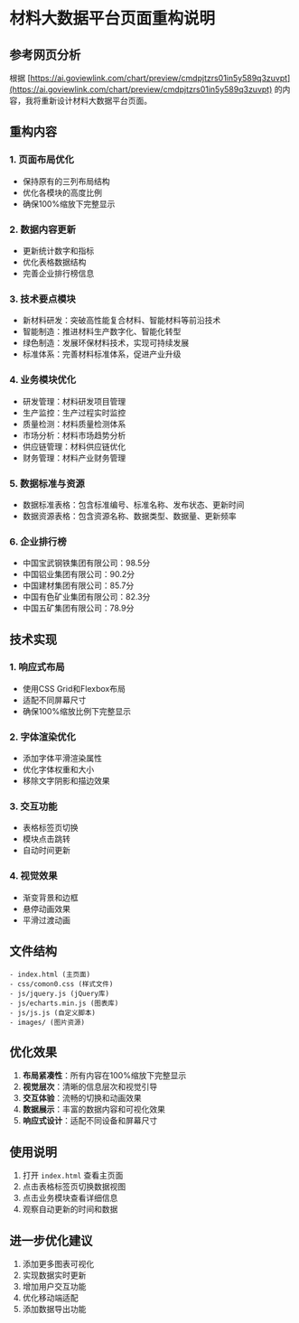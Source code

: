 # 材料大数据平台页面重构说明

## 参考网页分析

根据 [https://ai.goviewlink.com/chart/preview/cmdpjtzrs01in5y589q3zuvpt](https://ai.goviewlink.com/chart/preview/cmdpjtzrs01in5y589q3zuvpt) 的内容，我将重新设计材料大数据平台页面。

## 重构内容

### 1. 页面布局优化
- 保持原有的三列布局结构
- 优化各模块的高度比例
- 确保100%缩放下完整显示

### 2. 数据内容更新
- 更新统计数字和指标
- 优化表格数据结构
- 完善企业排行榜信息

### 3. 技术要点模块
- 新材料研发：突破高性能复合材料、智能材料等前沿技术
- 智能制造：推进材料生产数字化、智能化转型
- 绿色制造：发展环保材料技术，实现可持续发展
- 标准体系：完善材料标准体系，促进产业升级

### 4. 业务模块优化
- 研发管理：材料研发项目管理
- 生产监控：生产过程实时监控
- 质量检测：材料质量检测体系
- 市场分析：材料市场趋势分析
- 供应链管理：材料供应链优化
- 财务管理：材料产业财务管理

### 5. 数据标准与资源
- 数据标准表格：包含标准编号、标准名称、发布状态、更新时间
- 数据资源表格：包含资源名称、数据类型、数据量、更新频率

### 6. 企业排行榜
- 中国宝武钢铁集团有限公司：98.5分
- 中国铝业集团有限公司：90.2分
- 中国建材集团有限公司：85.7分
- 中国有色矿业集团有限公司：82.3分
- 中国五矿集团有限公司：78.9分

## 技术实现

### 1. 响应式布局
- 使用CSS Grid和Flexbox布局
- 适配不同屏幕尺寸
- 确保100%缩放比例下完整显示

### 2. 字体渲染优化
- 添加字体平滑渲染属性
- 优化字体权重和大小
- 移除文字阴影和描边效果

### 3. 交互功能
- 表格标签页切换
- 模块点击跳转
- 自动时间更新

### 4. 视觉效果
- 渐变背景和边框
- 悬停动画效果
- 平滑过渡动画

## 文件结构

```
- index.html (主页面)
- css/comon0.css (样式文件)
- js/jquery.js (jQuery库)
- js/echarts.min.js (图表库)
- js/js.js (自定义脚本)
- images/ (图片资源)
```

## 优化效果

1. **布局紧凑性**：所有内容在100%缩放下完整显示
2. **视觉层次**：清晰的信息层次和视觉引导
3. **交互体验**：流畅的切换和动画效果
4. **数据展示**：丰富的数据内容和可视化效果
5. **响应式设计**：适配不同设备和屏幕尺寸

## 使用说明

1. 打开 `index.html` 查看主页面
2. 点击表格标签页切换数据视图
3. 点击业务模块查看详细信息
4. 观察自动更新的时间和数据

## 进一步优化建议

1. 添加更多图表可视化
2. 实现数据实时更新
3. 增加用户交互功能
4. 优化移动端适配
5. 添加数据导出功能 